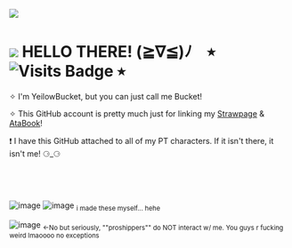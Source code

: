 ![](https://github.com/YeilowBucket/_/blob/main/rainbowscrolldivider.gif)
 
# ![](https://github.com/YeilowBucket/_/blob/main/LRqihy7.gif) HELLO THERE! (≧∇≦)ﾉ‎ ‎ ‎ ‎  ⭒ ![Visits Badge](https://badges.pufler.dev/visits/{yeilowbucket}/{repo}) ⭒ 

 ✧ I'm YeilowBucket, but you can just call me Bucket! 

 ✧ This GitHub account is pretty much just for linking my [Strawpage](https://arthurwalton.straw.page/) & [AtaBook](https://yeilowbucket.atabook.org/)!

❗ I have this GitHub attached to all of my PT characters. If it isn't there, it isn't me!  ⚆_⚆

 ‎ ‎ ‎ ‎
 ‎ ‎ ‎ ‎

 ‎ ‎
 ‎ 
   ‎  ‎ ‎   ‎‎

![image](https://github.com/user-attachments/assets/8581ee00-73b7-49e2-a1f3-06986a9f2b5d) ![image](https://github.com/user-attachments/assets/9df0de11-1707-4331-9439-57a9dd355da4)
<sub>i made these myself... hehe</sub>



![image](https://github.com/YeilowBucket/_/blob/main/KILL.png) <sub><-No but seriously, ""proshippers"" do NOT interact w/ me. You guys r fucking weird lmaoooo no exceptions<sub>

 
<!---
YeilowBucket/YeilowBucket is a ✨ special ✨ repository because its `README.md` (this file) appears on your GitHub profile.
You can click the Preview link to take a look at your changes.
--->
